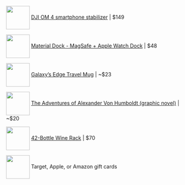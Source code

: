 <a href="https://www.amazon.com/DJI-OM-Handheld-Smartphone-Stabilizer/dp/B08CMVGVQY"><img src="https://images-na.ssl-images-amazon.com/images/I/71yauPbL7KL._AC_SL1500_.jpg" align="center" width="64" ></a> [DJI OM 4 smartphone stabilizer](https://www.amazon.com/DJI-OM-Handheld-Smartphone-Stabilizer/dp/B08CMVGVQY) |
$149

<a href="https://www.studioneat.com/products/materialdock"><img src="https://cdn.shopify.com/s/files/1/0057/8492/products/DDOCKPerps_1024x1024.jpg" align="center" width="64" ></a> [Material Dock - MagSafe + Apple Watch Dock](https://www.studioneat.com/products/materialdock) |
$48

<a href="https://wdwnt.com/2020/11/photos-new-star-wars-galaxys-edge-travel-mug-and-spirit-jersey-arrive-at-disneyland-resort/"><img src="https://wdwnt.com/wp-content/uploads/2020/11/galaxys-edge-travel-mug-1-5773869-1200x900.jpg" align="center" width="64" ></a> [Galaxy’s Edge Travel Mug](https://wdwnt.com/2020/11/photos-new-star-wars-galaxys-edge-travel-mug-and-spirit-jersey-arrive-at-disneyland-resort/) | 
~$23

<a href="https://www.amazon.com/dp/1524747378/"><img src="https://m.media-amazon.com/images/I/51PQVYXvl4L._SY346_.jpg" align="center" width="64" ></a> [The Adventures of Alexander Von Humboldt (graphic novel)](https://www.amazon.com/dp/1524747378/) | 
~$20

<a href="https://www.amazon.com/gp/product/B083LQRY6V/"><img src="https://images-na.ssl-images-amazon.com/images/I/71r46vBV9dL._AC_SL1500_.jpg" align="center" width="64" ></a> [42-Bottle Wine Rack](https://www.amazon.com/gp/product/B083LQRY6V/) |
$70

<img src="https://www.justdrums.com/wp-content/uploads/2018/12/giftcard_image1.png" align="center" width="64"> Target, Apple, or Amazon gift cards